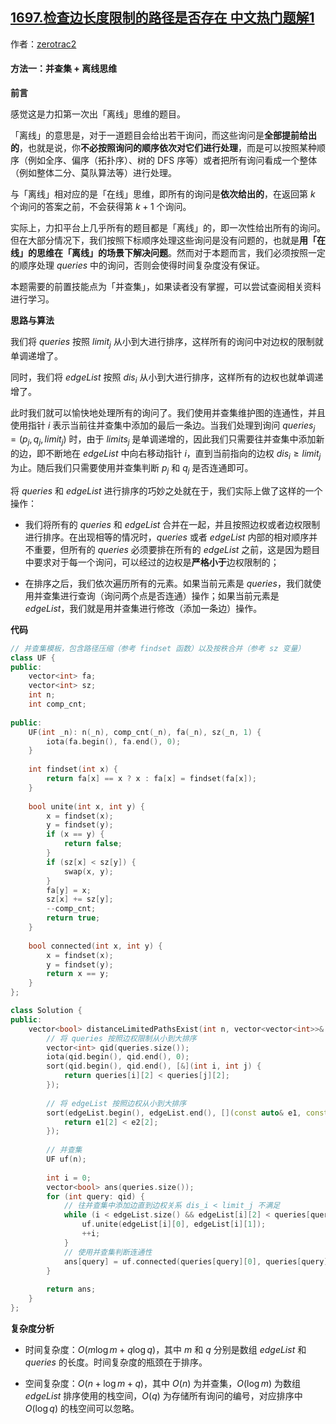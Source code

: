 ## [1697.检查边长度限制的路径是否存在 中文热门题解1](https://leetcode.cn/problems/checking-existence-of-edge-length-limited-paths/solutions/100000/jian-cha-bian-chang-du-xian-zhi-de-lu-ji-c756)

作者：[zerotrac2](https://leetcode.cn/u/zerotrac2)
#### 方法一：并查集 + 离线思维

**前言**

感觉这是力扣第一次出「离线」思维的题目。

「离线」的意思是，对于一道题目会给出若干询问，而这些询问是**全部提前给出的**，也就是说，你**不必按照询问的顺序依次对它们进行处理**，而是可以按照某种顺序（例如全序、偏序（拓扑序）、树的 DFS 序等）或者把所有询问看成一个整体（例如整体二分、莫队算法等）进行处理。

与「离线」相对应的是「在线」思维，即所有的询问是**依次给出的**，在返回第 $k$ 个询问的答案之前，不会获得第 $k+1$ 个询问。

实际上，力扣平台上几乎所有的题目都是「离线」的，即一次性给出所有的询问。但在大部分情况下，我们按照下标顺序处理这些询问是没有问题的，也就是**用「在线」的思维在「离线」的场景下解决问题**。然而对于本题而言，我们必须按照一定的顺序处理 $\textit{queries}$ 中的询问，否则会使得时间复杂度没有保证。

本题需要的前置技能点为「并查集」，如果读者没有掌握，可以尝试查阅相关资料进行学习。

**思路与算法**

我们将 $\textit{queries}$ 按照 $\textit{limit}_j$ 从小到大进行排序，这样所有的询问中对边权的限制就单调递增了。

同时，我们将 $\textit{edgeList}$ 按照 $\textit{dis}_i$ 从小到大进行排序，这样所有的边权也就单调递增了。

此时我们就可以愉快地处理所有的询问了。我们使用并查集维护图的连通性，并且使用指针 $i$ 表示当前往并查集中添加的最后一条边。当我们处理到询问 $\textit{queries}_j=(p_j, q_j, \textit{limit}_j)$ 时，由于 $\textit{limits}_j$ 是单调递增的，因此我们只需要往并查集中添加新的边，即不断地在 $\textit{edgeList}$ 中向右移动指针 $i$，直到当前指向的边权 $\textit{dis}_i \geq \textit{limit}_j$ 为止。随后我们只需要使用并查集判断 $p_j$ 和 $q_j$ 是否连通即可。

将 $\textit{queries}$ 和 $\textit{edgeList}$ 进行排序的巧妙之处就在于，我们实际上做了这样的一个操作：

- 我们将所有的 $\textit{queries}$ 和 $\textit{edgeList}$ 合并在一起，并且按照边权或者边权限制进行排序。在出现相等的情况时，$\textit{queries}$ 或者 $\textit{edgeList}$ 内部的相对顺序并不重要，但所有的 $\textit{queries}$ 必须要排在所有的 $\textit{edgeList}$ 之前，这是因为题目中要求对于每一个询问，可以经过的边权是**严格小于**边权限制的；

- 在排序之后，我们依次遍历所有的元素。如果当前元素是 $\textit{queries}$，我们就使用并查集进行查询（询问两个点是否连通）操作；如果当前元素是 $\textit{edgeList}$，我们就是用并查集进行修改（添加一条边）操作。

**代码**

```C++ [sol1-C++]
// 并查集模板，包含路径压缩（参考 findset 函数）以及按秩合并（参考 sz 变量）
class UF {
public:
    vector<int> fa;
    vector<int> sz;
    int n;
    int comp_cnt;
    
public:
    UF(int _n): n(_n), comp_cnt(_n), fa(_n), sz(_n, 1) {
        iota(fa.begin(), fa.end(), 0);
    }
    
    int findset(int x) {
        return fa[x] == x ? x : fa[x] = findset(fa[x]);
    }
    
    bool unite(int x, int y) {
        x = findset(x);
        y = findset(y);
        if (x == y) {
            return false;
        }
        if (sz[x] < sz[y]) {
            swap(x, y);
        }
        fa[y] = x;
        sz[x] += sz[y];
        --comp_cnt;
        return true;
    }
    
    bool connected(int x, int y) {
        x = findset(x);
        y = findset(y);
        return x == y;
    }
};

class Solution {
public:
    vector<bool> distanceLimitedPathsExist(int n, vector<vector<int>>& edgeList, vector<vector<int>>& queries) {
        // 将 queries 按照边权限制从小到大排序
        vector<int> qid(queries.size());
        iota(qid.begin(), qid.end(), 0);
        sort(qid.begin(), qid.end(), [&](int i, int j) {
            return queries[i][2] < queries[j][2];
        });
        
        // 将 edgeList 按照边权从小到大排序
        sort(edgeList.begin(), edgeList.end(), [](const auto& e1, const auto& e2) {
            return e1[2] < e2[2];
        });
        
        // 并查集
        UF uf(n);
        
        int i = 0;
        vector<bool> ans(queries.size());
        for (int query: qid) {
            // 往并查集中添加边直到边权关系 dis_i < limit_j 不满足
            while (i < edgeList.size() && edgeList[i][2] < queries[query][2]) {
                uf.unite(edgeList[i][0], edgeList[i][1]);
                ++i;
            }
            // 使用并查集判断连通性
            ans[query] = uf.connected(queries[query][0], queries[query][1]);
        }
        
        return ans;
    }
};
```

**复杂度分析**

- 时间复杂度：$O(m\log m + q\log q)$，其中 $m$ 和 $q$ 分别是数组 $\textit{edgeList}$ 和 $\textit{queries}$ 的长度。时间复杂度的瓶颈在于排序。

- 空间复杂度：$O(n+\log m + q)$，其中 $O(n)$ 为并查集，$O(\log m)$ 为数组 $\textit{edgeList}$ 排序使用的栈空间，$O(q)$ 为存储所有询问的编号，对应排序中 $O(\log q)$ 的栈空间可以忽略。
